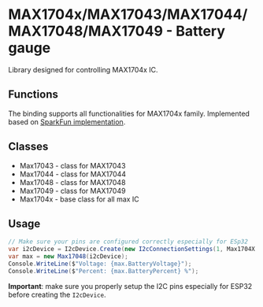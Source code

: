 # MAX1704x/MAX17043/MAX17044/MAX17048/MAX17049 - Battery gauge
Library designed for controlling MAX1704x IC.

## Functions

The binding supports all functionalities for MAX1704x family. Implemented based on [SparkFun implementation](https://github.com/sparkfun/SparkFun_MAX1704x_Fuel_Gauge_Arduino_Library/blob/main/src/SparkFun_MAX1704x_Fuel_Gauge_Arduino_Library.cpp).

## Classes

* Max17043 - class for MAX17043
* Max17044 - class for MAX17044
* Max17048 - class for MAX17048
* Max17049 - class for MAX17049
* Max1704x - base class for all max IC

## Usage

```csharp
// Make sure your pins are configured correctly especially for ESp32
var i2cDevice = I2cDevice.Create(new I2cConnectionSettings(1, Max1704X.DefaultAddress));
var max = new Max17048(i2cDevice);
Console.WriteLine($"Voltage: {max.BatteryVoltage}");
Console.WriteLine($"Percent: {max.BatteryPercent} %");
```

**Important**: make sure you properly setup the I2C pins especially for ESP32 before creating the `I2cDevice`.